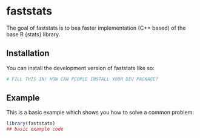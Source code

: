 
# faststats

<!-- badges: start -->
<!-- badges: end -->

The goal of faststats is to bea faster implementation (C++ based) of the base R {stats} library.

## Installation

You can install the development version of faststats like so:

``` r
# FILL THIS IN! HOW CAN PEOPLE INSTALL YOUR DEV PACKAGE?
```

## Example

This is a basic example which shows you how to solve a common problem:

``` r
library(faststats)
## basic example code
```

